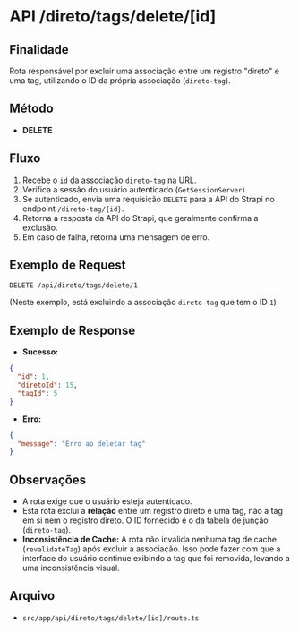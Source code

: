 # API /direto/tags/delete/[id]

## Finalidade
Rota responsável por excluir uma associação entre um registro "direto" e uma tag, utilizando o ID da própria associação (`direto-tag`).

## Método
- **DELETE**

## Fluxo
1.  Recebe o `id` da associação `direto-tag` na URL.
2.  Verifica a sessão do usuário autenticado (`GetSessionServer`).
3.  Se autenticado, envia uma requisição `DELETE` para a API do Strapi no endpoint `/direto-tag/{id}`.
4.  Retorna a resposta da API do Strapi, que geralmente confirma a exclusão.
5.  Em caso de falha, retorna uma mensagem de erro.

## Exemplo de Request
```http
DELETE /api/direto/tags/delete/1
```
(Neste exemplo, está excluindo a associação `direto-tag` que tem o ID `1`)

## Exemplo de Response
- **Sucesso:**
```json
{
  "id": 1,
  "diretoId": 15,
  "tagId": 5
}
```
- **Erro:**
```json
{
  "message": "Erro ao deletar tag"
}
```

## Observações
- A rota exige que o usuário esteja autenticado.
- Esta rota exclui a **relação** entre um registro direto e uma tag, não a tag em si nem o registro direto. O ID fornecido é o da tabela de junção (`direto-tag`).
- **Inconsistência de Cache:** A rota não invalida nenhuma tag de cache (`revalidateTag`) após excluir a associação. Isso pode fazer com que a interface do usuário continue exibindo a tag que foi removida, levando a uma inconsistência visual.

## Arquivo
- `src/app/api/direto/tags/delete/[id]/route.ts`
